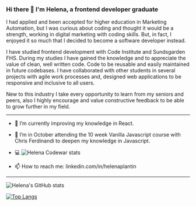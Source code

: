 ### Hi there 👋 I'm Helena, a frontend developer graduate

I had applied and been accepted for higher education in Marketing Automation, but I was curious about coding and thought it would be a strength, working in digital marketing with coding skills. But, in fact, I enjoyed it so much that I decided to become a software developer instead.

I have studied frontend development with Code Institute and Sundsgarden FHS. During my studies I have gained the knowledge and to appreciate the value of clean, well written code. Code to be reusable and easily maintained in future codebases. I have collaborated with other students in several projects with agile work processes and, designed web applications to be responsive and inclusive to all users.

New to this industry I take every opportunity to learn from my seniors and peers, also I highly encourage and value constructive feedback to be able to grow further in my field. 

<hr>

- 🌻  I’m currently improving my knowledge in React.

- 🌱  I’m in October attending the 10 week Vanilla Javascript course with Chris Ferdinandi to deepen my knowledge in Javascript.

- 💻  ![Helena Codewar stats](https://www.codewars.com/users/Helena-p/badges/small)

- 📫  How to reach me: linkedin.com/in/helenaplantin

<hr>


![Helena's GitHub stats](https://github-readme-stats.vercel.app/api?username=Helena-p&show_icons=true&theme=gruvbox)


[![Top Langs](https://github-readme-stats.vercel.app/api/top-langs/?username=Helena-p&layout=compact&theme=gruvbox)](https://github.com/Helena-p/github-readme-stats)
